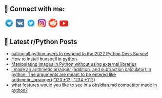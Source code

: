## 🔎 Connect with me:
[<img src="https://github.com/bullbesh/bullbesh/blob/main/images/Telegram.png" width="32" height="32" />](https://t.me/bullbesh)
[<img src="https://github.com/bullbesh/bullbesh/blob/main/images/VK.png" width="32" height="32" />](https://vk.com/bullbesh)
[<img src="https://github.com/bullbesh/bullbesh/blob/main/images/Twitter.png" width="32" height="32" />](https://twitter.com/bullbesh1)
[<img src="https://github.com/bullbesh/bullbesh/blob/main/images/Instagram.png" width="32" height="32" />](https://www.instagram.com/bullbesh)
[<img src="https://github.com/bullbesh/bullbesh/blob/main/images/Reddit.png" width="32" height="32" />](https://www.reddit.com/user/bullbesh)
[<img src="https://github.com/bullbesh/bullbesh/blob/main/images/YouTube.png" width="32" height="32" />](https://www.youtube.com/channel/UCtfjRs6uzgq5mfm8S06WTcg)

## 📕 Latest r/Python Posts
<!-- BLOG-POST-LIST:START -->
- [calling all python users to respond to the 2022 Python Devs Survey!](https://www.reddit.com/r/Python/comments/y43gag/calling_all_python_users_to_respond_to_the_2022/)
- [How to install hunspell in python](https://www.reddit.com/r/Python/comments/y42kxf/how_to_install_hunspell_in_python/)
- [Manipulating Images in Python without using external libraries](https://www.reddit.com/r/Python/comments/y40u19/manipulating_images_in_python_without_using/)
- [I made an arithmetic arranger &lpar;addition, and subtraction calculator&rpar; in python. The arguments are meant to be entered like arithmetic_arranger&lpar;[&#39;123 +12&#39;, &#39;234 +11&#39;]&rpar;](https://www.reddit.com/r/Python/comments/y4065e/i_made_an_arithmetic_arranger_addition_and/)
- [what features would you like to see in a obsidian.md competitor made in python?](https://www.reddit.com/r/Python/comments/y3z1ky/what_features_would_you_like_to_see_in_a/)
<!-- BLOG-POST-LIST:END -->
